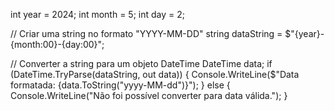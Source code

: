 int year = 2024;
int month = 5;
int day = 2;

// Criar uma string no formato "YYYY-MM-DD"
string dataString = $"{year}-{month:00}-{day:00}";

// Converter a string para um objeto DateTime
DateTime data;
if (DateTime.TryParse(dataString, out data))
{
    Console.WriteLine($"Data formatada: {data.ToString("yyyy-MM-dd")}");
}
else
{
    Console.WriteLine("Não foi possível converter para data válida.");
}